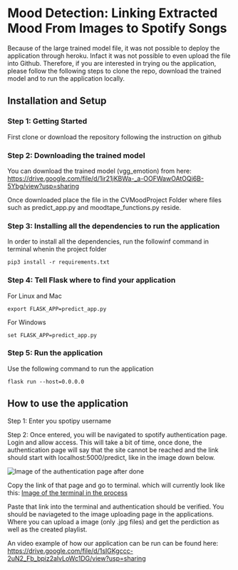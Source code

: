 # Mood Detection: Linking Extracted Mood From Images to Spotify Songs
Because of the large trained model file, it was not possible to deploy the application through heroku. Infact it was not possible to even upload the file into Github. Therefore, if you are interested in trying ou the application, please follow the following steps to clone the repo, download the trained model and to run the application locally.

## Installation and Setup

### Step 1: Getting Started
First clone or download the repository following the instruction on github

### Step 2: Downloading the trained model
You can download the trained model (vgg_emotion) from here: https://drive.google.com/file/d/1ir21jKBWa-_a-OOFWawOAtOQi6B-5Ybg/view?usp=sharing

Once downloaded place the file in the CVMoodProject Folder where files such as predict_app.py and moodtape_functions.py reside.

### Step 3: Installing all the dependencies to run the application
In order to install all the dependencies, run the followinf command in terminal whenin the project folder
```
pip3 install -r requirements.txt
```


### Step 4: Tell Flask where to find your application 
For Linux and Mac
```
export FLASK_APP=predict_app.py   
```

For Windows
```
set FLASK_APP=predict_app.py
```

### Step 5: Run the application
Use the following command to run the application
```
flask run --host=0.0.0.0
```

## How to use the application
Step 1: Enter you spotipy username

Step 2: Once entered, you will be navigated to spotify authentication page. Login and allow access. This will take a bit of time, once done, the authentication page will say that the site cannot be reached and the link should start with localhost:5000/predict, like in the image down below. 

![Image of the authentication page after done](https://i.imgur.com/lNQ92fC.png)

Copy the link of that page  and go to terminal. which will currently look like this:
[Image of the terminal in the process](https://i.imgur.com/WtXFZ5q.png)

Paste that link into the terminal and authentication should be verified. You should be naviageted to the image uploading page in the applications. Where you can upload a image (only .jpg files) and get the perdiction as well as the created playlist.

An video example of how our application can be run can be found here:
https://drive.google.com/file/d/1sIGKgccc-2uN2_Fb_bpiz2alvLoWc1DG/view?usp=sharing


